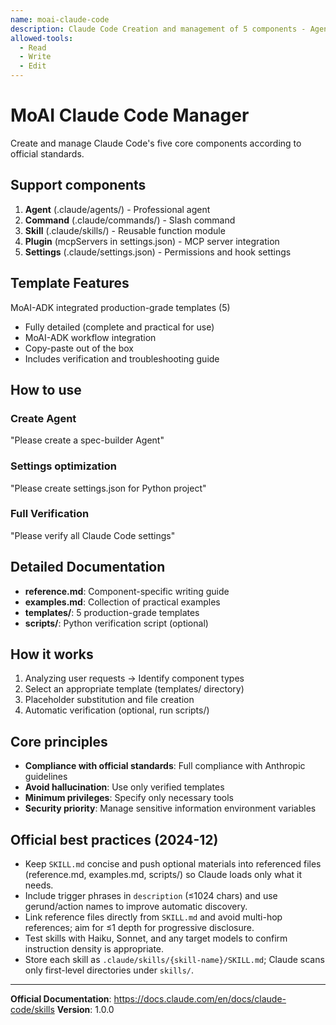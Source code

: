 ```yaml
---
name: moai-claude-code
description: Claude Code Creation and management of 5 components - Agent, Command, Skill, Plugin, Settings Precise file creation based on template
allowed-tools:
  - Read
  - Write
  - Edit
---
```


# MoAI Claude Code Manager

Create and manage Claude Code's five core components according to official standards.

## Support components

1. **Agent** (.claude/agents/) - Professional agent
2. **Command** (.claude/commands/) - Slash command
3. **Skill** (.claude/skills/) - Reusable function module
4. **Plugin** (mcpServers in settings.json) - MCP server integration
5. **Settings** (.claude/settings.json) - Permissions and hook settings

## Template Features

MoAI-ADK integrated production-grade templates (5)

- Fully detailed (complete and practical for use)
- MoAI-ADK workflow integration
- Copy-paste out of the box
- Includes verification and troubleshooting guide

## How to use

### Create Agent
"Please create a spec-builder Agent"

### Settings optimization
"Please create settings.json for Python project"

### Full Verification
"Please verify all Claude Code settings"

## Detailed Documentation

- **reference.md**: Component-specific writing guide
- **examples.md**: Collection of practical examples
- **templates/**: 5 production-grade templates
- **scripts/**: Python verification script (optional)

## How it works

1. Analyzing user requests → Identify component types
2. Select an appropriate template (templates/ directory)
3. Placeholder substitution and file creation
4. Automatic verification (optional, run scripts/)

## Core principles

- **Compliance with official standards**: Full compliance with Anthropic guidelines
- **Avoid hallucination**: Use only verified templates
- **Minimum privileges**: Specify only necessary tools
- **Security priority**: Manage sensitive information environment variables

## Official best practices (2024-12)

- Keep `SKILL.md` concise and push optional materials into referenced files (reference.md, examples.md, scripts/) so Claude loads only what it needs.
- Include trigger phrases in `description` (≤1024 chars) and use gerund/action names to improve automatic discovery.
- Link reference files directly from `SKILL.md` and avoid multi-hop references; aim for ≤1 depth for progressive disclosure.
- Test skills with Haiku, Sonnet, and any target models to confirm instruction density is appropriate.
- Store each skill as `.claude/skills/{skill-name}/SKILL.md`; Claude scans only first-level directories under `skills/`.

---

**Official Documentation**: https://docs.claude.com/en/docs/claude-code/skills
**Version**: 1.0.0
